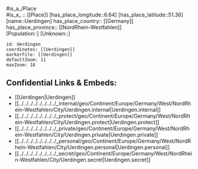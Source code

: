 ﻿---
location: [51.36,6.64] 
mapzoom: [7,12] 
mapmarker: city 
type: City
tags:
- geo/City


SpocWebEntityId: 
- 35095
- 35898
isDeleted: false
confidential: public

---
#is_a_/Place  
#is_a_ :: [[Place]] 
[has_place_longitude::6.64] 
[has_place_latitude::51.36] 
[name::Uerdingen] 
has_place_country:: [[Germany]]  
has_place_province:: [[NordRhein-Westfahlen]]  
[Population::] 
[Unknown::] 


```leaflet
id: Uerdingen
coordinates: [[Uerdingen]] 
markerFile: [[Uerdingen]] 
defaultZoom: 11 
maxZoom: 18
```


## Confidential Links & Embeds: 
- [[Uerdingen|Uerdingen]]  
- [[../../../../../../../../_internal/geo/Continent/Europe/Germany/West/NordRhein-Westfahlen/City/Uerdingen.internal|Uerdingen.internal]] 
- [[../../../../../../../../_protect/geo/Continent/Europe/Germany/West/NordRhein-Westfahlen/City/Uerdingen.protect|Uerdingen.protect]] 
- [[../../../../../../../../_private/geo/Continent/Europe/Germany/West/NordRhein-Westfahlen/City/Uerdingen.private|Uerdingen.private]] 
- [[../../../../../../../../_personal/geo/Continent/Europe/Germany/West/NordRhein-Westfahlen/City/Uerdingen.personal|Uerdingen.personal]] 
- [[../../../../../../../../_secret/geo/Continent/Europe/Germany/West/NordRhein-Westfahlen/City/Uerdingen.secret|Uerdingen.secret]] 
